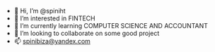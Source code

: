- 👋 Hi, I’m @spiniht
- 👀 I’m interested in FINTECH
- 🌱 I’m currently learning COMPUTER SCIENCE AND ACCOUNTANT
- 💞️ I’m looking to collaborate on some good project
- 📫 spinibiza@yandex.com

<!---
spiniht/spiniht is a ✨ special ✨ repository because its `README.md` (this file) appears on your GitHub profile.
You can click the Preview link to take a look at your changes.
--->

